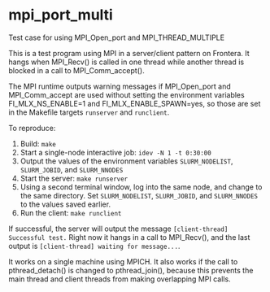 # mpi_port_multi
Test case for using MPI_Open_port and MPI_THREAD_MULTIPLE

This is a test program using MPI in a server/client pattern on Frontera. It hangs when MPI_Recv() is called in one thread while another thread is blocked in a call to MPI_Comm_accept().

The MPI runtime outputs warning messages if MPI_Open_port and MPI_Comm_accept are used without setting the environment variables FI_MLX_NS_ENABLE=1 and FI_MLX_ENABLE_SPAWN=yes, so those are set in the Makefile targets `runserver` and `runclient`.

To reproduce:
1. Build: `make`
1. Start a single-node interactive job: `idev -N 1 -t 0:30:00`
1. Output the values of the environment variables `SLURM_NODELIST`, `SLURM_JOBID`, and `SLURM_NNODES`
1. Start the server: `make runserver` 
1. Using a second terminal window, log into the same node, and change to the same directory. Set `SLURM_NODELIST`, `SLURM_JOBID`, and `SLURM_NNODES` to the values saved earlier.
1. Run the client: `make runclient`

If successful, the server will output the message `[client-thread] Successful test.`  Right now it hangs in a call to MPI_Recv(), and the last output is `[client-thread] waiting for message...`.

It works on a single machine using MPICH. It also works if the call to pthread_detach() is changed to pthread_join(), because this prevents the main thread and client threads from making overlapping MPI calls.
